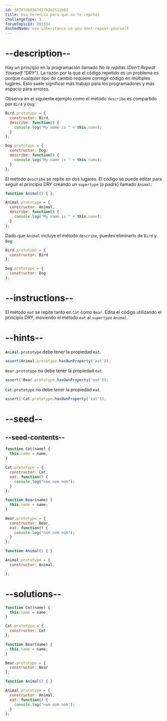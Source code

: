 ```yaml
---
id: 587d7db0367417b2b2512b83
title: Usa herencia para que no te repitas
challengeType: 1
forumTopicId: 301334
dashedName: use-inheritance-so-you-dont-repeat-yourself
---
```


# --description--

Hay un principio en la programación llamado <dfn>No te repitas (Don't Repeat Yourself "DRY")</dfn>. La razón por la que el código repetido es un problema es porque cualquier tipo de cambio requiere corregir código en múltiples lugares. Esto suele significar más trabajo para los programadores y más espacio para errores.

Observa en el siguiente ejemplo como el método `describe` es compartido por `Bird` y `Dog`:

```js
Bird.prototype = {
  constructor: Bird,
  describe: function() {
    console.log("My name is " + this.name);
  }
};

Dog.prototype = {
  constructor: Dog,
  describe: function() {
    console.log("My name is " + this.name);
  }
};
```

El método `describe` se repite en dos lugares. El código se puede editar para seguir el principio DRY creando un `supertype` (o padre) llamado `Animal`:

```js
function Animal() { };

Animal.prototype = {
  constructor: Animal, 
  describe: function() {
    console.log("My name is " + this.name);
  }
};
```

Dado que `Animal` incluye el método `describe`, puedes eliminarlo de `Bird` y `Dog`:

```js
Bird.prototype = {
  constructor: Bird
};

Dog.prototype = {
  constructor: Dog
};
```

# --instructions--

El método `eat` se repite tanto en `Cat` como `Bear`. Edita el código utilizando el principio DRY, moviendo el método `eat` al `supertype` `Animal`.

# --hints--

`Animal.prototype` debe tener la propiedad `eat`.

```js
assert(Animal.prototype.hasOwnProperty('eat'));
```

`Bear.prototype` no debe tener la propiedad `eat`.

```js
assert(!Bear.prototype.hasOwnProperty('eat'));
```

`Cat.prototype` no debe tener la propiedad `eat`.

```js
assert(!Cat.prototype.hasOwnProperty('eat'));
```

# --seed--

## --seed-contents--

```js
function Cat(name) {
  this.name = name;
}

Cat.prototype = {
  constructor: Cat,
  eat: function() {
    console.log("nom nom nom");
  }
};

function Bear(name) {
  this.name = name;
}

Bear.prototype = {
  constructor: Bear,
  eat: function() {
    console.log("nom nom nom");
  }
};

function Animal() { }

Animal.prototype = {
  constructor: Animal,

};
```

# --solutions--

```js
function Cat(name) {
  this.name = name;
}

Cat.prototype = {
  constructor: Cat
};

function Bear(name) {
  this.name = name;
}

Bear.prototype = {
  constructor: Bear
};

function Animal() { }

Animal.prototype = {
  constructor: Animal,
  eat: function() {
    console.log("nom nom nom");
  }
};
```

